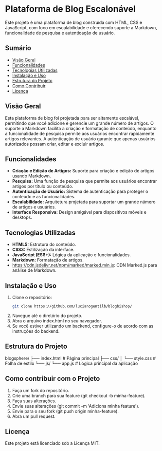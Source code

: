 # Plataforma de Blog Escalonável

Este projeto é uma plataforma de blog construída com HTML, CSS e JavaScript, com foco em escalabilidade e oferecendo suporte a Markdown, funcionalidade de pesquisa e autenticação de usuário.

## Sumário

- [Visão Geral](#visão-geral)
- [Funcionalidades](#funcionalidades)
- [Tecnologias Utilizadas](#tecnologias-utilizadas)
- [Instalação e Uso](#instalação-e-uso)
- [Estrutura do Projeto](#estrutura-do-projeto)
- [Como Contribuir](#como-contribuir)
- [Licença](#licença)

## Visão Geral

Esta plataforma de blog foi projetada para ser altamente escalável, permitindo que você adicione e gerencie um grande número de artigos. O suporte a Markdown facilita a criação e formatação de conteúdo, enquanto a funcionalidade de pesquisa permite aos usuários encontrar rapidamente artigos relevantes. A autenticação de usuário garante que apenas usuários autorizados possam criar, editar e excluir artigos.

## Funcionalidades

- **Criação e Edição de Artigos:** Suporte para criação e edição de artigos usando Markdown.
- **Pesquisa:** Uma função de pesquisa que permite aos usuários encontrar artigos por título ou conteúdo.
- **Autenticação de Usuário:** Sistema de autenticação para proteger o conteúdo e as funcionalidades.
- **Escalabilidade:** Arquitetura projetada para suportar um grande número de artigos e usuários.
- **Interface Responsiva:** Design amigável para dispositivos móveis e desktops.

## Tecnologias Utilizadas

- **HTML5:** Estrutura do conteúdo.
- **CSS3:** Estilização da interface.
- **JavaScript (ES6+):** Lógica da aplicação e funcionalidades.
- **Markdown:** Formatação de artigos.
- https://cdn.jsdelivr.net/npm/marked/marked.min.js: CDN Marked.js para análise de Markdown.


## Instalação e Uso

1. Clone o repositório:
   ```bash
   git clone https://github.com/lucianogentilb/blogbishop/
2. Navegue até o diretório do projeto.
3. Abra o arquivo index.html no seu navegador.
4. Se você estiver utilizando um backend, configure-o de acordo com as instruções do backend.

## Estrutura do Projeto
blogsphere/
├── index.html    # Página principal
├── css/
│   └── style.css # Folha de estilo
└── js/
    └── app.js    # Lógica principal da aplicação

## Como contribuir com o Projeto
1. Faça um fork do repositório.
2. Crie uma branch para sua feature (git checkout -b minha-feature).
3. Faça suas alterações.
4. Envie suas alterações (git commit -m 'Adiciona minha feature').
5. Envie para o seu fork (git push origin minha-feature).
6. Abra um pull request.

## Licença
Este projeto está licenciado sob a Licença MIT.

